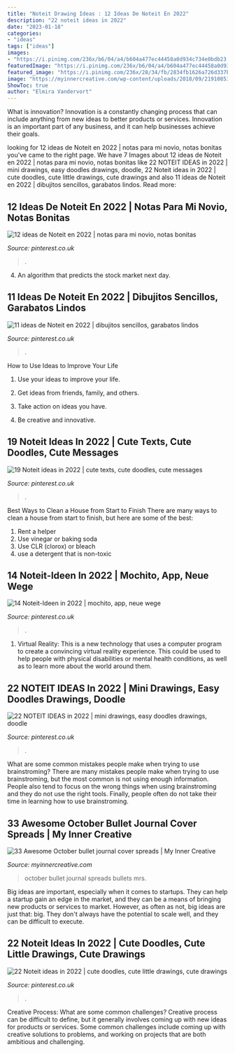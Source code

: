 ```yaml
---
title: "Noteit Drawing Ideas : 12 Ideas De Noteit En 2022"
description: "22 noteit ideas in 2022"
date: "2023-01-18"
categories:
- "ideas"
tags: ["ideas"]
images:
- "https://i.pinimg.com/236x/b6/04/a4/b604a477ec44458a0d934c734e0bdb23.jpg"
featuredImage: "https://i.pinimg.com/236x/b6/04/a4/b604a477ec44458a0d934c734e0bdb23.jpg"
featured_image: "https://i.pinimg.com/236x/28/34/fb/2834fb1626a726d337bda4e7e016cb58.jpg"
image: "https://myinnercreative.com/wp-content/uploads/2018/09/21910853_312115792589134_960513575405748224_n-819x1024.jpg"
ShowToc: true
author: "Elmira Vandervort"
---
```



What is innovation?
Innovation is a constantly changing process that can include anything from new ideas to better products or services. Innovation is an important part of any business, and it can help businesses achieve their goals.

	

		
looking for 12 ideas de Noteit en 2022 | notas para mi novio, notas bonitas you've came to the right page. We have 7 Images about 12 ideas de Noteit en 2022 | notas para mi novio, notas bonitas like 22 NOTEIT IDEAS in 2022 | mini drawings, easy doodles drawings, doodle, 22 Noteit ideas in 2022 | cute doodles, cute little drawings, cute drawings and also 11 ideas de Noteit en 2022 | dibujitos sencillos, garabatos lindos. Read more:
		
    
## 12 Ideas De Noteit En 2022 | Notas Para Mi Novio, Notas Bonitas

<img loading=lazy src="https://i.pinimg.com/236x/b6/04/a4/b604a477ec44458a0d934c734e0bdb23.jpg" onerror="this.onerror=null;this.src='https://tse1.mm.bing.net/th?id=OIP.7jvq55u3PzyRFgf9wRplHwDrD9&amp;pid=15.1';" alt="12 ideas de Noteit en 2022 | notas para mi novio, notas bonitas">

_Source: pinterest.co.uk_

>. 

	

4. An algorithm that predicts the stock market next day.

    
## 11 Ideas De Noteit En 2022 | Dibujitos Sencillos, Garabatos Lindos

<img loading=lazy src="https://i.pinimg.com/236x/90/3c/93/903c93a52470fd512327602b291e273f.jpg" onerror="this.onerror=null;this.src='https://tse2.mm.bing.net/th?id=OIP.x6F1MGDgALufDSyvShf6zgDrDP&amp;pid=15.1';" alt="11 ideas de Noteit en 2022 | dibujitos sencillos, garabatos lindos">

_Source: pinterest.co.uk_

>. 

	

How to Use Ideas to Improve Your Life
1. Use your ideas to improve your life.
2. Get ideas from friends, family, and others.

3. Take action on ideas you have.

4. Be creative and innovative.

    
## 19 Noteit Ideas In 2022 | Cute Texts, Cute Doodles, Cute Messages

<img loading=lazy src="https://i.pinimg.com/236x/c2/d1/e4/c2d1e42ea6e074b8531a432ffd0dec60.jpg" onerror="this.onerror=null;this.src='https://tse2.mm.bing.net/th?id=OIP.HXuTGumqYxhu7nnsvorp4wDsDo&amp;pid=15.1';" alt="19 Noteit ideas in 2022 | cute texts, cute doodles, cute messages">

_Source: pinterest.co.uk_

>. 

	

Best Ways to Clean a House from Start to Finish
There are many ways to clean a house from start to finish, but here are some of the best: 
1. Rent a helper 
2. Use vinegar or baking soda 
3. Use CLR (clorox) or bleach 
4. use a detergent that is non-toxic 

    
## 14 Noteit-Ideen In 2022 | Mochito, App, Neue Wege

<img loading=lazy src="https://i.pinimg.com/236x/d9/db/31/d9db31c966041ece5c4f2e618d35dc47.jpg" onerror="this.onerror=null;this.src='https://tse3.mm.bing.net/th?id=OIP.eiD2gTB4JzjT8MmJ8uh3jADsD6&amp;pid=15.1';" alt="14 Noteit-Ideen in 2022 | mochito, app, neue wege">

_Source: pinterest.co.uk_

>. 

	

1. Virtual Reality: This is a new technology that uses a computer program to create a convincing virtual reality experience. This could be used to help people with physical disabilities or mental health conditions, as well as to learn more about the world around them. 

    
## 22 NOTEIT IDEAS In 2022 | Mini Drawings, Easy Doodles Drawings, Doodle

<img loading=lazy src="https://i.pinimg.com/236x/28/34/fb/2834fb1626a726d337bda4e7e016cb58.jpg" onerror="this.onerror=null;this.src='https://tse4.mm.bing.net/th?id=OIP.SRQMdMNLiFPeytd-SxsRZADsDs&amp;pid=15.1';" alt="22 NOTEIT IDEAS in 2022 | mini drawings, easy doodles drawings, doodle">

_Source: pinterest.co.uk_

>. 

	

What are some common mistakes people make when trying to use brainstroming?
There are many mistakes people make when trying to use brainstroming, but the most common is not using enough information. People also tend to focus on the wrong things when using brainstroming and they do not use the right tools. Finally, people often do not take their time in learning how to use brainstroming.

    
## 33 Awesome October Bullet Journal Cover Spreads | My Inner Creative

<img loading=lazy src="https://myinnercreative.com/wp-content/uploads/2018/09/21910853_312115792589134_960513575405748224_n-819x1024.jpg" onerror="this.onerror=null;this.src='https://tse2.mm.bing.net/th?id=OIP.7cGFuTK6zPqFuwjF5vL4zgHaJQ&amp;pid=15.1';" alt="33 Awesome October bullet journal cover spreads | My Inner Creative">

_Source: myinnercreative.com_

>october bullet journal spreads bullets mrs. 

	

Big ideas are important, especially when it comes to startups. They can help a startup gain an edge in the market, and they can be a means of bringing new products or services to market. However, as often as not, big ideas are just that: big. They don't always have the potential to scale well, and they can be difficult to execute.

    
## 22 Noteit Ideas In 2022 | Cute Doodles, Cute Little Drawings, Cute Drawings

<img loading=lazy src="https://i.pinimg.com/236x/b0/26/f9/b026f9840c29d947739e8c91bb499cb3.jpg" onerror="this.onerror=null;this.src='https://tse2.mm.bing.net/th?id=OIP.1UeflUNw2IqtiJVcbx9ShgDrCQ&amp;pid=15.1';" alt="22 Noteit ideas in 2022 | cute doodles, cute little drawings, cute drawings">

_Source: pinterest.co.uk_

>. 

	

Creative Process: What are some common challenges?
Creative process can be difficult to define, but it generally involves coming up with new ideas for products or services. Some common challenges include coming up with creative solutions to problems, and working on projects that are both ambitious and challenging.

